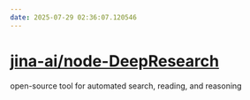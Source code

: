 ```yaml
---
date: 2025-07-29 02:36:07.120546
---
```


# [jina-ai/node-DeepResearch](https://github.com/jina-ai/node-DeepResearch)

open-source tool for automated search, reading, and reasoning